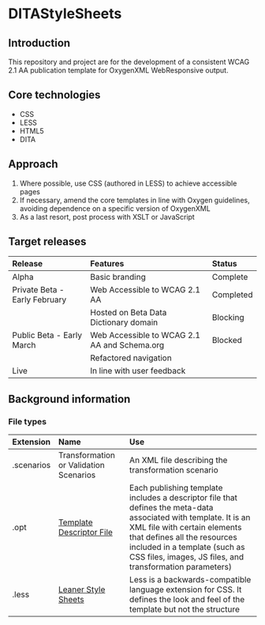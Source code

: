 # DITAStyleSheets
## Introduction
This repository and project are for the development of a consistent WCAG 2.1 AA publication template for OxygenXML WebResponsive output.
## Core technologies
* CSS
* LESS
* HTML5
* DITA
## Approach
1. Where possible, use CSS (authored in LESS) to achieve accessible pages
1. If necessary, amend the core templates in line with Oxygen guidelines, avoiding dependence on a specific version of OxygenXML
1. As a last resort, post process with XSLT or JavaScript
## Target releases

|Release|Features|Status|
|:------|:-------|:-----|
|Alpha|Basic branding|Complete|
|Private Beta - Early February|Web Accessible to WCAG 2.1 AA|Completed|
||Hosted on Beta Data Dictionary domain|Blocking|
|Public Beta - Early March|Web Accessible to WCAG 2.1 AA and Schema.org|Blocked|
|                         |Refactored navigation||
|Live|In line with user feedback||
## Background information
### File types
|Extension|Name|Use|
|:------|:-------|:-----|
|.scenarios|Transformation or Validation Scenarios|An XML file describing the transformation scenario
|.opt|[Template Descriptor File](https://www.oxygenxml.com/doc/versions/22.1/ug-webhelp-responsive/topics/whr_publishing_template_contents.html)|Each publishing template includes a descriptor file that defines the meta-data associated with template. It is an XML file with certain elements that defines all the resources included in a template (such as CSS files, images, JS files, and transformation parameters)|
|.less|[Leaner Style Sheets](http://lesscss.org/)|Less is a backwards-compatible language extension for CSS.  It defines the look and feel of the template but not the structure|
